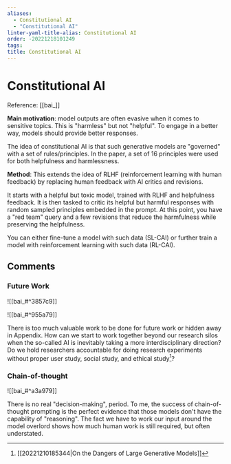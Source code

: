 ```yaml
---
aliases:
  - Constitutional AI
  - "Constitutional AI"
linter-yaml-title-alias: Constitutional AI
order: -20221218101249
tags: 
title: Constitutional AI
---
```


# Constitutional AI

Reference: [[bai_]]

**Main motivation**: model outputs are often evasive when it comes to sensitive topics. This is "harmless" but not "helpful". To engage in a better way, models should provide better responses.

The idea of constitutional AI is that such generative models are "governed" with a set of rules/principles. In the paper, a set of 16 principles were used for both helpfulness and harmlessness.

**Method**: This extends the idea of RLHF (reinforcement learning with human feedback) by replacing human feedback with AI critics and revisions.

It starts with a helpful but toxic model, trained with RLHF and helpfulness feedback. It is then tasked to critic its helpful but harmful responses with random sampled principles embedded in the prompt. At this point, you have a "red team" query and a few revisions that reduce the harmfulness while preserving the helpfulness.

You can either fine-tune a model with such data (SL-CAI) or further train a model with reinforcement learning with such data (RL-CAI).

## Comments

### Future Work

![[bai_#^3857c9]]

![[bai_#^955a79]]

There is too much valuable work to be done for future work or hidden away in Appendix. How can we start to work together beyond our research silos when the so-called AI is inevitably taking a more interdisciplinary direction? Do we hold researchers accountable for doing research experiments without proper user study, social study, and ethical study[^1]?

### Chain-of-thought

 ![[bai_#^a3a979]]

There is no real "decision-making", period. To me, the success of chain-of-thought prompting is the perfect evidence that those models don't have the capability of "reasoning". The fact we have to work our input around the model overlord shows how much human work is still required, but often understated.

[^1]: [[20221210185344|On the Dangers of Large Generative Models]]